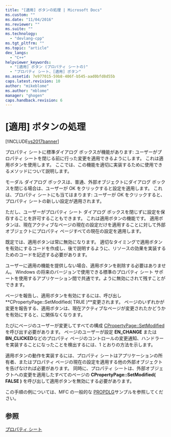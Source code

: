 ```yaml
---
title: "[適用] ボタンの処理 | Microsoft Docs"
ms.custom: ""
ms.date: "11/04/2016"
ms.reviewer: ""
ms.suite: ""
ms.technology: 
  - "devlang-cpp"
ms.tgt_pltfrm: ""
ms.topic: "article"
dev_langs: 
  - "C++"
helpviewer_keywords: 
  - "[適用] ボタン (プロパティ シートの)"
  - "プロパティ シート、[適用] ボタン"
ms.assetid: 7e977015-59b8-406f-b545-aad0bfd8d55b
caps.latest.revision: 10
author: "mikeblome"
ms.author: "mblome"
manager: "ghogen"
caps.handback.revision: 6
---
```

# [適用] ボタンの処理
[!INCLUDE[vs2017banner](../assembler/inline/includes/vs2017banner.md)]

プロパティ シートに標準ダイアログ ボックスが機能があります: ユーザーがプロパティ シートを閉じる前に行った変更を適用できるようにします。  これは適用ボタンを使用します。  ここでは、この機能を適切に実装するために使用できるメソッドについて説明します。  
  
 モーダル ダイアログ ボックスは、普通、外部オブジェクトにダイアログ ボックスを閉じる場合は、ユーザーが OK をクリックすると設定を適用します。  これは、プロパティ シートにも当てはまります: ユーザーが OK をクリックすると、プロパティ シートの新しい設定が適用されます。  
  
 ただし、ユーザーがプロパティ シート ダイアログ ボックスを閉じずに設定を保存することを許可することもできます。  これは適用ボタンの機能です。  適用ボタンは、現在アクティブなページの現在の設定だけを適用することに対して外部オブジェクトにプロパティ ページすべての現在の設定を適用します。  
  
 既定では、適用ボタンは常に無効になります。  適切なタイミングで適用ボタンを有効にするコードを作成し、後で説明するように、リソースの効果を実装するためのコードを記述する必要があります。  
  
 ユーザーに適用の機能を提供しない場合、適用ボタンを削除する必要はありません。  Windows の将来のバージョンで使用できる標準のプロパティ シート サポートを使用するアプリケーション間で共通です。ように無効にされて残すことができます。  
  
 ページを報告し、適用ボタンを有効にするには、呼び出し **CPropertyPage::SetModified\( TRUE \)**変更されます。  ページのいずれかが変更を報告する、適用ボタンは、現在アクティブなページが変更されたかどうかを有効にすると、に関係なくなります。  
  
 たびにページのユーザーが変更してすべての構成 [CPropertyPage::SetModified](../Topic/CPropertyPage::SetModified.md) を呼び出す必要があります。  ページのユーザーが設定 **EN\_CHANGE** または **BN\_CLICKED**などのプロパティ ページのコントロールの変更通知、ハンドラーを実装することになったことを検出するには、1 とおりの方法を示します。  
  
 適用ボタンの動作を実装するには、プロパティ シートはアプリケーションの所有者、またはプロパティ ページの現在の設定を適用する他の外部オブジェクトを告げなければ必要があります。  同時に、プロパティ シートは、外部オブジェクトへの変更を適用したすべてのページの **CPropertyPage::SetModified\( FALSE \)** を呼び出して適用ボタンを無効にする必要があります。  
  
 この手順の例については、MFC の一般的な [PROPDLG](../top/visual-cpp-samples.md)サンプルを参照してください。  
  
## 参照  
 [プロパティ シート](../mfc/property-sheets-mfc.md)